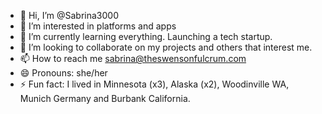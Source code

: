 - 👋 Hi, I’m @Sabrina3000
- 👀 I’m interested in platforms and apps
- 🌱 I’m currently learning everything. Launching a tech startup.
- 💞️ I’m looking to collaborate on my projects and others that interest me. 
- 📫 How to reach me sabrina@theswensonfulcrum.com  
- 😄 Pronouns: she/her
- ⚡ Fun fact: I lived in Minnesota (x3), Alaska (x2), Woodinville WA, Munich Germany and Burbank California.

<!---
Sabrina3000/Sabrina3000 is a ✨ special ✨ repository because its `README.md` (this file) appears on your GitHub profile.
You can click the Preview link to take a look at your changes.
--->
